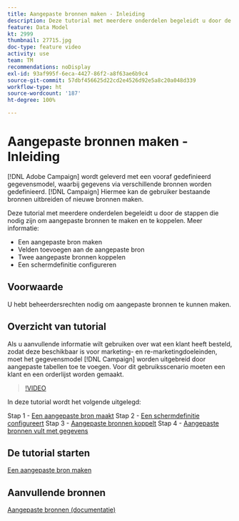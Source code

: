 ```yaml
---
title: Aangepaste bronnen maken - Inleiding
description: Deze tutorial met meerdere onderdelen begeleidt u door de stappen die nodig zijn om aangepaste bronnen te maken en te koppelen.
feature: Data Model
kt: 2999
thumbnail: 27715.jpg
doc-type: feature video
activity: use
team: TM
recommendations: noDisplay
exl-id: 93af995f-6eca-4427-86f2-a8f63ae6b9c4
source-git-commit: 57dbf456625d22cd2e4526d92e5a8c20a048d339
workflow-type: ht
source-wordcount: '187'
ht-degree: 100%

---
```


# Aangepaste bronnen maken - Inleiding

[!DNL Adobe Campaign] wordt geleverd met een vooraf gedefinieerd gegevensmodel, waarbij gegevens via verschillende bronnen worden gedefinieerd. [!DNL Campaign] Hiermee kan de gebruiker bestaande bronnen uitbreiden of nieuwe bronnen maken.

Deze tutorial met meerdere onderdelen begeleidt u door de stappen die nodig zijn om aangepaste bronnen te maken en te koppelen.
Meer informatie:

* Een aangepaste bron maken
* Velden toevoegen aan de aangepaste bron
* Twee aangepaste bronnen koppelen
* Een schermdefinitie configureren

## Voorwaarde

U hebt beheerdersrechten nodig om aangepaste bronnen te kunnen maken.

## Overzicht van tutorial

Als u aanvullende informatie wilt gebruiken over wat een klant heeft besteld, zodat deze beschikbaar is voor marketing- en re-marketingdoeleinden, moet het gegevensmodel [!DNL Campaign] worden uitgebreid door aangepaste tabellen toe te voegen. Voor dit gebruiksscenario moeten een klant en een orderlijst worden gemaakt.

>[!VIDEO](https://video.tv.adobe.com/v/27715?quality=9)

In deze tutorial wordt het volgende uitgelegd:

Stap 1 - [Een aangepaste bron maakt](./creating-a-custom-resource.md)
Stap 2 - [Een schermdefinitie configureert](./configuring-a-screen-definition-for-a-custom-resource.md)
Stap 3 - [Aangepaste bronnen koppelt](./linking-custom-resources.md)
Stap 4 - [Aangepaste bronnen vult met gegevens](./populate-custom-resources-with-data.md)

## De tutorial starten

[Een aangepaste bron maken](./creating-a-custom-resource.md)

## Aanvullende bronnen

[Aangepaste bronnen (documentatie)](https://experienceleague.adobe.com/docs/campaign-standard/using/working-with-apis/global-concepts/custom-resources.html?lang=nl)
